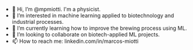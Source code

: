 - 👋 Hi, I’m @mpmiotti. I'm a physicist.
- 👀 I’m interested in machine learning applied to biotechnology and industrial processes.
- 🌱 I’m currently learning how to improve the brewing process using ML.
- 💞️ I’m looking to collaborate on biotech-applied ML projects.
- 📫 How to reach me: linkedin.com/in/marcos-miotti

<!---
mpmiotti/mpmiotti is a ✨ special ✨ repository because its `README.md` (this file) appears on your GitHub profile.
You can click the Preview link to take a look at your changes.
--->
